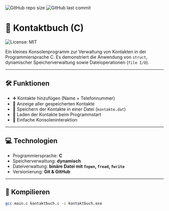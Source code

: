 ![GitHub repo size](https://img.shields.io/github/repo-size/aymanech04/Bibliothekssystem)
![GitHub last commit](https://img.shields.io/github/last-commit/aymanech04/Bibliothekssystem)
# 📒 Kontaktbuch (C)
![License: MIT](https://img.shields.io/badge/License-MIT-yellow.svg)

Ein kleines Konsolenprogramm zur Verwaltung von Kontakten in der Programmiersprache C. Es demonstriert die Anwendung von `struct`, dynamischer Speicherverwaltung sowie Dateioperationen (`file I/O`).

---

## 🛠️ Funktionen

- ➕ Kontakte hinzufügen (Name + Telefonnummer)
- 📄 Anzeige aller gespeicherten Kontakte
- 💾 Speichern der Kontakte in einer Datei (`kontakte.dat`)
- 📂 Laden der Kontakte beim Programmstart
- 📌 Einfache Konsoleninteraktion

---

## 💻 Technologien

- Programmiersprache: **C**
- Speicherverwaltung: **dynamisch**
- Dateiverwaltung: **binäre Datei mit `fopen`, `fread`, `fwrite`**
- Versionierung: **Git & GitHub**

---

## 🧪 Kompilieren

```bash
gcc main.c kontaktbuch.c -o kontaktbuch.exe
